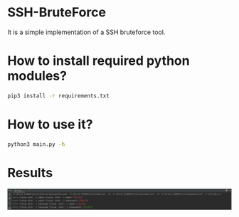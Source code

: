 # SSH-BruteForce
It is a simple implementation of a SSH bruteforce tool.

# How to install required python modules?
```bash
pip3 install -r requirements.txt
```

# How to use it?
```bash
python3 main.py -h
```

# Results
![](CMD_Execution.png)
